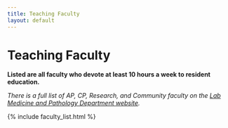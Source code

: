 ```yaml
---
title: Teaching Faculty 
layout: default
---
```

#  Teaching Faculty

**Listed are all faculty who devote at least 10 hours a week to resident education.**

_There is a full list of AP, CP, Research, and Community faculty on the [Lab Medicine and Pathology Department website](http://pathology.umn.edu/about/faculty/)._

{% include faculty_list.html %}
